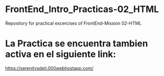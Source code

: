 # FrontEnd_Intro_Practicas-02_HTML
Repository for practical excercises of FrontEnd-Mission 02-HTML

# La Practica se encuentra tambien activa en el siguiente link:
https://serenitysdeli.000webhostapp.com/
